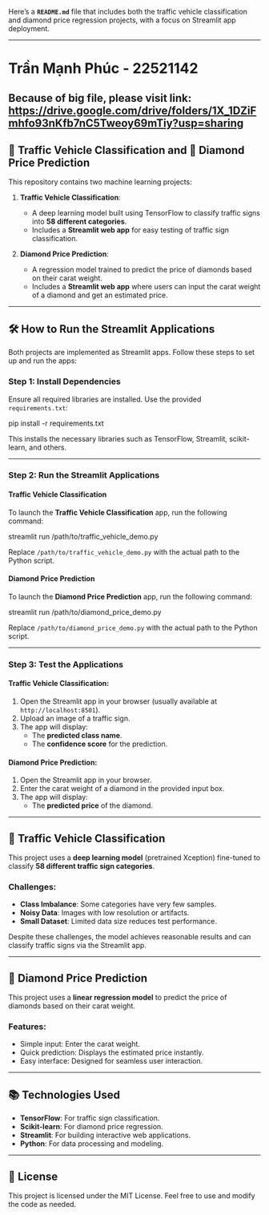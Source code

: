 Here’s a **`README.md`** file that includes both the traffic vehicle classification and diamond price regression projects, with a focus on Streamlit app deployment.

---
# Trần Mạnh Phúc - 22521142
## Because of big file, please visit link: https://drive.google.com/drive/folders/1X_1DZiFmhfo93nKfb7nC5Tweoy69mTiy?usp=sharing
## 🚦 Traffic Vehicle Classification and 💎 Diamond Price Prediction

This repository contains two machine learning projects:

1. **Traffic Vehicle Classification**:
   - A deep learning model built using TensorFlow to classify traffic signs into **58 different categories**.
   - Includes a **Streamlit web app** for easy testing of traffic sign classification.

2. **Diamond Price Prediction**:
   - A regression model trained to predict the price of diamonds based on their carat weight.
   - Includes a **Streamlit web app** where users can input the carat weight of a diamond and get an estimated price.

---

## 🛠️ How to Run the Streamlit Applications

Both projects are implemented as Streamlit apps. Follow these steps to set up and run the apps:

### Step 1: Install Dependencies
Ensure all required libraries are installed. Use the provided `requirements.txt`:

pip install -r requirements.txt


This installs the necessary libraries such as TensorFlow, Streamlit, scikit-learn, and others.

---

### Step 2: Run the Streamlit Applications

#### Traffic Vehicle Classification

To launch the **Traffic Vehicle Classification** app, run the following command:

streamlit run /path/to/traffic_vehicle_demo.py


Replace `/path/to/traffic_vehicle_demo.py` with the actual path to the Python script.

#### Diamond Price Prediction

To launch the **Diamond Price Prediction** app, run the following command:

streamlit run /path/to/diamond_price_demo.py


Replace `/path/to/diamond_price_demo.py` with the actual path to the Python script.

---

### Step 3: Test the Applications

#### Traffic Vehicle Classification:
1. Open the Streamlit app in your browser (usually available at `http://localhost:8501`).
2. Upload an image of a traffic sign.
3. The app will display:
   - The **predicted class name**.
   - The **confidence score** for the prediction.

#### Diamond Price Prediction:
1. Open the Streamlit app in your browser.
2. Enter the carat weight of a diamond in the provided input box.
3. The app will display:
   - The **predicted price** of the diamond.

---

## 🚦 Traffic Vehicle Classification

This project uses a **deep learning model** (pretrained Xception) fine-tuned to classify **58 different traffic sign categories**. 

### Challenges:
- **Class Imbalance**: Some categories have very few samples.
- **Noisy Data**: Images with low resolution or artifacts.
- **Small Dataset**: Limited data size reduces test performance.

Despite these challenges, the model achieves reasonable results and can classify traffic signs via the Streamlit app.

---

## 💎 Diamond Price Prediction

This project uses a **linear regression model** to predict the price of diamonds based on their carat weight.

### Features:
- Simple input: Enter the carat weight.
- Quick prediction: Displays the estimated price instantly.
- Easy interface: Designed for seamless user interaction.

---

## 📚 Technologies Used

- **TensorFlow**: For traffic sign classification.
- **Scikit-learn**: For diamond price regression.
- **Streamlit**: For building interactive web applications.
- **Python**: For data processing and modeling.

---

## 📜 License

This project is licensed under the MIT License. Feel free to use and modify the code as needed.

